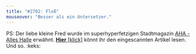 ```yaml
---
title: "#2702: Floß"
mouseover: "Besser als ein Untersetzer."
---
```


PS: 
Der liebe kleine Fred wurde im superhyperfetzigen Stadtmagazin <a href="http://www.aha-alleshalle.de/">AHA - Alles Halle</a> erwähnt. 
<a href="http://www.fonflatter.de/dateien/AHA_Artikel_2013-02_Hast_du_gepupst_Tag.jpg"><strong>Hier</strong> [klick]</a> könnt ihr den eingescannten Artikel lesen.
Und so.
:keks:
